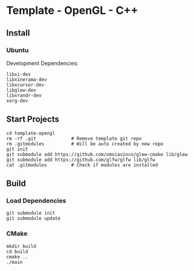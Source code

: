 # Template - OpenGL - C++

## Install

### Ubuntu
Development Dependencies:
```
libxi-dev
libxinerama-dev
libxcursor-dev
libglew-dev
libxrandr-dev
xorg-dev
```

## Start Projects
```
cd template-opengl
rm -rf .git             # Remove template git repo
rm .gitmodules          # Will be auto created by new repo
git init
git submodule add https://github.com/omniavinco/glew-cmake lib/glew
git submodule add https://github.com/glfw/glfw lib/glfw
cat .gitmodules         # Check if modules are installed
```

## Build

### Load Dependencies
```
git submodule init
git submodule update
```

### CMake
```
mkdir build
cd build
cmake ..
./main
```
